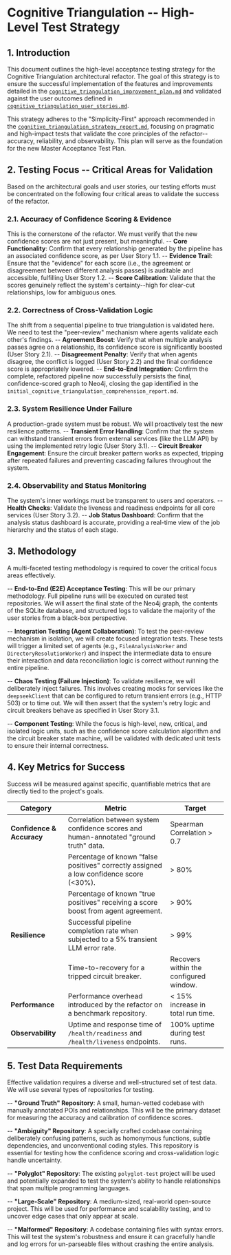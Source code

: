 # Cognitive Triangulation -- High-Level Test Strategy

## 1. Introduction

This document outlines the high-level acceptance testing strategy for the Cognitive Triangulation architectural refactor. The goal of this strategy is to ensure the successful implementation of the features and improvements detailed in the [`cognitive_triangulation_improvement_plan.md`](docs/architecture/cognitive_triangulation_improvement_plan.md) and validated against the user outcomes defined in [`cognitive_triangulation_user_stories.md`](docs/specifications/user_stories/cognitive_triangulation_user_stories.md).

This strategy adheres to the "Simplicity-First" approach recommended in the [`cognitive_triangulation_strategy_report.md`](docs/research/cognitive_triangulation_strategy_report.md), focusing on pragmatic and high-impact tests that validate the core principles of the refactor-- accuracy, reliability, and observability. This plan will serve as the foundation for the new Master Acceptance Test Plan.

## 2. Testing Focus -- Critical Areas for Validation

Based on the architectural goals and user stories, our testing efforts must be concentrated on the following four critical areas to validate the success of the refactor.

### 2.1. Accuracy of Confidence Scoring & Evidence
This is the cornerstone of the refactor. We must verify that the new confidence scores are not just present, but meaningful.
-- **Core Functionality**: Confirm that every relationship generated by the pipeline has an associated confidence score, as per User Story 1.1.
-- **Evidence Trail**: Ensure that the "evidence" for each score (i.e., the agreement or disagreement between different analysis passes) is auditable and accessible, fulfilling User Story 1.2.
-- **Score Calibration**: Validate that the scores genuinely reflect the system's certainty--high for clear-cut relationships, low for ambiguous ones.

### 2.2. Correctness of Cross-Validation Logic
The shift from a sequential pipeline to true triangulation is validated here. We need to test the "peer-review" mechanism where agents validate each other's findings.
-- **Agreement Boost**: Verify that when multiple analysis passes agree on a relationship, its confidence score is significantly boosted (User Story 2.1).
-- **Disagreement Penalty**: Verify that when agents disagree, the conflict is logged (User Story 2.2) and the final confidence score is appropriately lowered.
-- **End-to-End Integration**: Confirm the complete, refactored pipeline now successfully persists the final, confidence-scored graph to Neo4j, closing the gap identified in the `initial_cognitive_triangulation_comprehension_report.md`.

### 2.3. System Resilience Under Failure
A production-grade system must be robust. We will proactively test the new resilience patterns.
-- **Transient Error Handling**: Confirm that the system can withstand transient errors from external services (like the LLM API) by using the implemented retry logic (User Story 3.1).
-- **Circuit Breaker Engagement**: Ensure the circuit breaker pattern works as expected, tripping after repeated failures and preventing cascading failures throughout the system.

### 2.4. Observability and Status Monitoring
The system's inner workings must be transparent to users and operators.
-- **Health Checks**: Validate the liveness and readiness endpoints for all core services (User Story 3.2).
-- **Job Status Dashboard**: Confirm that the analysis status dashboard is accurate, providing a real-time view of the job hierarchy and the status of each stage.

## 3. Methodology

A multi-faceted testing methodology is required to cover the critical focus areas effectively.

-- **End-to-End (E2E) Acceptance Testing**: This will be our primary methodology. Full pipeline runs will be executed on curated test repositories. We will assert the final state of the Neo4j graph, the contents of the SQLite database, and structured logs to validate the majority of the user stories from a black-box perspective.

-- **Integration Testing (Agent Collaboration)**: To test the peer-review mechanism in isolation, we will create focused integration tests. These tests will trigger a limited set of agents (e.g., `FileAnalysisWorker` and `DirectoryResolutionWorker`) and inspect the intermediate data to ensure their interaction and data reconciliation logic is correct without running the entire pipeline.

-- **Chaos Testing (Failure Injection)**: To validate resilience, we will deliberately inject failures. This involves creating mocks for services like the `deepseekClient` that can be configured to return transient errors (e.g., HTTP 503) or to time out. We will then assert that the system's retry logic and circuit breakers behave as specified in User Story 3.1.

-- **Component Testing**: While the focus is high-level, new, critical, and isolated logic units, such as the confidence score calculation algorithm and the circuit breaker state machine, will be validated with dedicated unit tests to ensure their internal correctness.

## 4. Key Metrics for Success

Success will be measured against specific, quantifiable metrics that are directly tied to the project's goals.

| Category                      | Metric                                                                                   | Target                                 |
| ----------------------------- | ---------------------------------------------------------------------------------------- | -------------------------------------- |
| **Confidence & Accuracy**     | Correlation between system confidence scores and human-annotated "ground truth" data.      | Spearman Correlation > 0.7             |
|                               | Percentage of known "false positives" correctly assigned a low confidence score (<30%).    | > 80%                                  |
|                               | Percentage of known "true positives" receiving a score boost from agent agreement.       | > 90%                                  |
| **Resilience**                | Successful pipeline completion rate when subjected to a 5% transient LLM error rate.       | > 99%                                  |
|                               | Time-to-recovery for a tripped circuit breaker.                                          | Recovers within the configured window. |
| **Performance**               | Performance overhead introduced by the refactor on a benchmark repository.               | < 15% increase in total run time.      |
| **Observability**             | Uptime and response time of `/health/readiness` and `/health/liveness` endpoints.        | 100% uptime during test runs.          |

## 5. Test Data Requirements

Effective validation requires a diverse and well-structured set of test data. We will use several types of repositories for testing.

-- **"Ground Truth" Repository**: A small, human-vetted codebase with manually annotated POIs and relationships. This will be the primary dataset for measuring the accuracy and calibration of confidence scores.

-- **"Ambiguity" Repository**: A specially crafted codebase containing deliberately confusing patterns, such as homonymous functions, subtle dependencies, and unconventional coding styles. This repository is essential for testing how the confidence scoring and cross-validation logic handle uncertainty.

-- **"Polyglot" Repository**: The existing `polyglot-test` project will be used and potentially expanded to test the system's ability to handle relationships that span multiple programming languages.

-- **"Large-Scale" Repository**: A medium-sized, real-world open-source project. This will be used for performance and scalability testing, and to uncover edge cases that only appear at scale.

-- **"Malformed" Repository**: A codebase containing files with syntax errors. This will test the system's robustness and ensure it can gracefully handle and log errors for un-parseable files without crashing the entire analysis.
